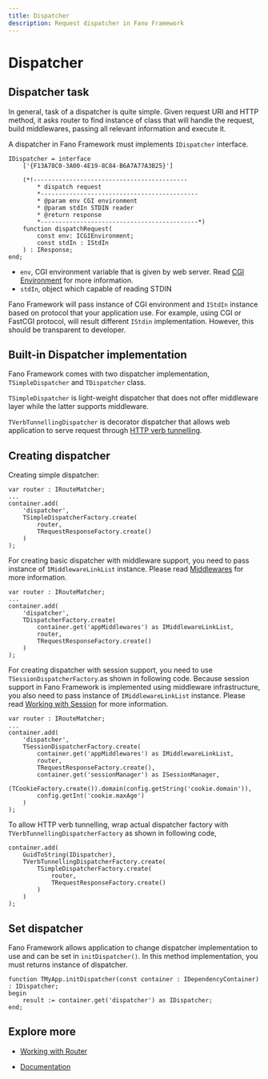 ```yaml
---
title: Dispatcher
description: Request dispatcher in Fano Framework
---
```


<h1 class="major">Dispatcher</h1>

## Dispatcher task

In general, task of a dispatcher is quite simple. Given request URI and HTTP method, it asks router to find instance of class that will handle the request, build middlewares, passing all relevant information and execute it.

A dispatcher in Fano Framework must implements `IDispatcher` interface.

```
IDispatcher = interface
    ['{F13A78C0-3A00-4E19-8C84-B6A7A77A3B25}']

    (*!-------------------------------------------
        * dispatch request
        *--------------------------------------------
        * @param env CGI environment
        * @param stdIn STDIN reader
        * @return response
        *--------------------------------------------*)
    function dispatchRequest(
        const env: ICGIEnvironment;
        const stdIn : IStdIn
    ) : IResponse;
end;
```
- `env`, CGI environment variable that is given by web server. Read [CGI Environment](/environment) for more information.
- `stdIn`, object which capable of reading STDIN

Fano Framework will pass instance of CGI environment and `IStdIn` instance based on protocol that your application use. For example, using CGI or FastCGI protocol, will result different `IStdin` implementation. However, this should be transparent to developer.

## Built-in Dispatcher implementation

Fano Framework comes with two dispatcher implementation, `TSimpleDispatcher` and
`TDispatcher` class.

`TSimpleDispatcher` is light-weight dispatcher that does not offer middleware layer
while the latter supports middleware.

`TVerbTunnellingDispatcher` is decorator dispatcher that allows web application to serve request through [HTTP verb tunnelling](/security/http-verb-tunnelling).

## Creating dispatcher

Creating simple dispatcher:

```
var router : IRouteMatcher;
...
container.add(
    'dispatcher',
    TSimpleDispatcherFactory.create(
        router,
        TRequestResponseFactory.create()
    )
);
```

For creating basic dispatcher with middleware support, you need to pass instance of `IMiddlewareLinkList` instance. Please read [Middlewares](/middlewares) for more information.

```
var router : IRouteMatcher;
...
container.add(
    'dispatcher',
    TDispatcherFactory.create(
        container.get('appMiddlewares') as IMiddlewareLinkList,
        router,
        TRequestResponseFactory.create()
    )
);
```

For creating dispatcher with session support, you need to use `TSessionDispatcherFactory`.as shown in following code. Because session support in Fano Framework is implemented using  middleware infrastructure, you also need to pass instance of `IMiddlewareLinkList` instance. Please read [Working with Session](/working-with-session) for more information.

```
var router : IRouteMatcher;
...
container.add(
    'dispatcher',
    TSessionDispatcherFactory.create(
        container.get('appMiddlewares') as IMiddlewareLinkList,
        router,
        TRequestResponseFactory.create(),
        container.get('sessionManager') as ISessionManager,
        (TCookieFactory.create()).domain(config.getString('cookie.domain')),
        config.getInt('cookie.maxAge')
    )
);
```

To allow HTTP verb tunnelling, wrap actual dispatcher factory with `TVerbTunnellingDispatcherFactory` as shown in following code,

```
container.add(
    GuidToString(IDispatcher),
    TVerbTunnellingDispatcherFactory.create(
        TSimpleDispatcherFactory.create(
            router,
            TRequestResponseFactory.create()
        )
    )
);
```
## Set dispatcher

Fano Framework allows application to change dispatcher implementation to use and
can be set in `initDispatcher()`. In this method implementation, you must returns
instance of dispatcher.

```
function TMyApp.initDispatcher(const container : IDependencyContainer) : IDispatcher;
begin
    result := container.get('dispatcher') as IDispatcher;
end;
```

## Explore more

- [Working with Router](/working-with-router)

<ul class="actions">
    <li><a href="/documentation" class="button">Documentation</a></li>
</ul>
